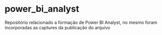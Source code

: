 # power_bi_analyst

Repositório relacionado a formação de Power BI Analyst, no mesmo foram incorporadas as captures da publicação do arquivo
